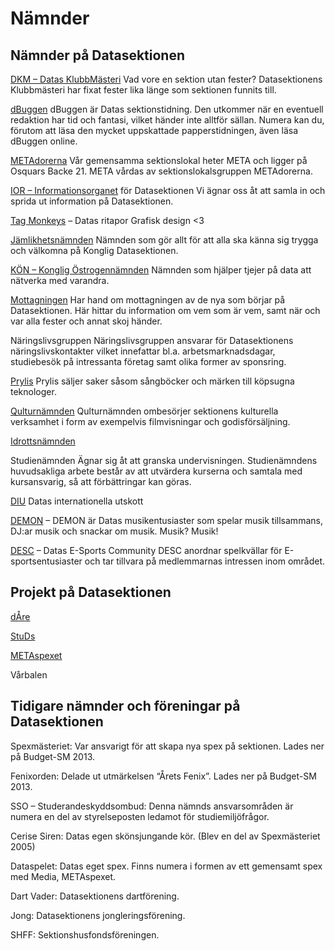 # Nämnder

## Nämnder på Datasektionen

[DKM – Datas KlubbMästeri](/namnder/dkm) Vad vore en sektion utan fester? Datasektionens Klubbmästeri har fixat fester lika länge som sektionen funnits till.

[dBuggen](http://dbu.gg) dBuggen är Datas sektionstidning. Den utkommer när en eventuell redaktion har tid och fantasi, vilket händer inte alltför sällan. Numera kan du, förutom att läsa den mycket uppskattade papperstidningen, även läsa dBuggen online.

[METAdorerna](/namnder/metadorerna) Vår gemensamma sektionslokal heter META och ligger på Osquars Backe 21. META vårdas av sektionslokalsgruppen METAdorerna.

[IOR – Informationsorganet](/namnder/informationsorganet) för Datasektionen Vi ägnar oss åt att samla in och sprida ut information på Datasektionen.

[Tag Monkeys](/namnder/tag-monkeys) – Datas ritapor Grafisk design <3

[Jämlikhetsnämnden](/namnder/jamlikhetsnamnden)  Nämnden som gör allt för att alla ska känna sig trygga och välkomna på Konglig Datasektionen.

[KÖN – Konglig Östrogennämnden](/namnder/konglig-ostrogennamnden) Nämnden som hjälper tjejer på data att nätverka med varandra.

[Mottagningen](/namnder/mottagningen) Har hand om mottagningen av de nya som börjar på Datasektionen. Här hittar du information om vem som är vem, samt när och var alla fester och annat skoj händer.

Näringslivsgruppen Näringslivsgruppen ansvarar för Datasektionens näringslivskontakter vilket innefattar bl.a. arbetsmarknadsdagar, studiebesök på intressanta företag samt olika former av sponsring.

[Prylis](/namnder/prylis) Prylis säljer saker såsom sångböcker och märken till köpsugna teknologer.

[Qulturnämnden](/namnder/qulturnamnden) Qulturnämnden ombesörjer sektionens kulturella verksamhet i form av exempelvis filmvisningar och godisförsäljning.

[Idrottsnämnden](/namnder/idrottsnamnden)

Studienämnden Ägnar sig åt att granska undervisningen. Studienämndens huvudsakliga arbete består av att utvärdera kurserna och samtala med kursansvarig, så att förbättringar kan göras.

[DIU](/namnder/) Datas internationella utskott

[DEMON](/namnder/demon) – DEMON är Datas musikentusiaster som spelar musik tillsammans, DJ:ar musik och snackar om musik. Musik? Musik!

[DESC](/namnder/desc) – Datas E-Sports Community DESC anordnar spelkvällar för E-sportsentusiaster och tar tillvara på medlemmarnas intressen inom området.

## Projekt på Datasektionen

[dÅre](http://dåre.se)

[StuDs](http://studieresan.se)

[METAspexet](http://metaspexet.se)

Vårbalen

## Tidigare nämnder och föreningar på Datasektionen

Spexmästeriet: Var ansvarigt för att skapa nya spex på sektionen. Lades ner på Budget-SM 2013.

Fenixorden: Delade ut utmärkelsen “Årets Fenix”. Lades ner på Budget-SM 2013.

SSO – Studerandeskyddsombud: Denna nämnds ansvarsområden är numera en del av styrelseposten ledamot för studiemiljöfrågor.

Cerise Siren: Datas egen skönsjungande kör. (Blev en del av Spexmästeriet 2005)

Dataspelet: Datas eget spex. Finns numera i formen av ett gemensamt spex med Media, METAspexet.

Dart Vader: Datasektionens dartförening.

Jong: Datasektionens jongleringsförening.

SHFF: Sektionshusfondsföreningen.
